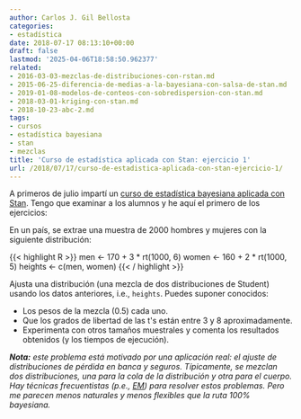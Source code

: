 ```yaml
---
author: Carlos J. Gil Bellosta
categories:
- estadística
date: 2018-07-17 08:13:10+00:00
draft: false
lastmod: '2025-04-06T18:58:50.962377'
related:
- 2016-03-03-mezclas-de-distribuciones-con-rstan.md
- 2015-06-25-diferencia-de-medias-a-la-bayesiana-con-salsa-de-stan.md
- 2019-01-08-modelos-de-conteos-con-sobredispersion-con-stan.md
- 2018-03-01-kriging-con-stan.md
- 2018-10-23-abc-2.md
tags:
- cursos
- estadística bayesiana
- stan
- mezclas
title: 'Curso de estadística aplicada con Stan: ejercicio 1'
url: /2018/07/17/curso-de-estadistica-aplicada-con-stan-ejercicio-1/
---
```


A primeros de julio impartí un [curso de estadística bayesiana aplicada con Stan](https://www.datanalytics.com/2018/05/09/curso-mio-de-estadistica-bayesiana-aplicada-con-stan-en-bcn/). Tengo que examinar a los alumnos y he aquí el primero de los ejercicios:

En un país, se extrae una muestra de 2000 hombres y mujeres con la siguiente distribución:

{{< highlight R >}}
men   <- 170 + 3 * rt(1000, 6)
women <- 160 + 2 * rt(1000, 5)
heights <- c(men, women)
{{< / highlight >}}


Ajusta una distribución (una mezcla de dos distribuciones de Student) usando los datos anteriores, i.e., `heights`. Puedes suponer conocidos:

* Los pesos de la mezcla (0.5) cada uno.
* Que los grados de libertad de las t's están entre 3 y 8 aproximadamente.
* Experimenta con otros tamaños muestrales y comenta los resultados obtenidos (y los tiempos de ejecución).

_**Nota:** este problema está motivado por una aplicación real: el ajuste de distribuciones de pérdida en banca y seguros. Típicamente, se mezclan dos distribuciones, una para la cola de la distribución y otra para el cuerpo. Hay técnicas frecuentistas (p.e., [EM](https://www.datanalytics.com/2017/03/20/em-duro-a-mano-y-para-humanos/)) para resolver estos problemas. Pero me parecen menos naturales y menos flexibles que la ruta 100% bayesiana._